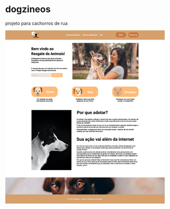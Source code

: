# dogzineos
 projeto para cachorros de rua

![alt text](https://github.com/monteurfox/dogzineos/blob/master/dogzineos.png?raw=true)
